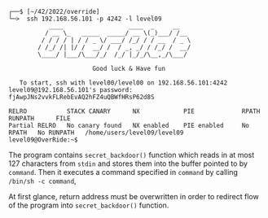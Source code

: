 ```shell
┌──$ [~/42/2022/override]
└─>  ssh 192.168.56.101 -p 4242 -l level09
           ____                  ____  _     __
          / __ \_   _____  _____/ __ \(_)___/ /__
         / / / / | / / _ \/ ___/ /_/ / / __  / _ \
        / /_/ /| |/ /  __/ /  / _, _/ / /_/ /  __/
        \____/ |___/\___/_/  /_/ |_/_/\__,_/\___/

                       Good luck & Have fun

   To start, ssh with level00/level00 on 192.168.56.101:4242
level09@192.168.56.101's password: fjAwpJNs2vvkFLRebEvAQ2hFZ4uQBWfHRsP62d8S

RELRO           STACK CANARY      NX            PIE             RPATH      RUNPATH      FILE
Partial RELRO   No canary found   NX enabled    PIE enabled     No RPATH   No RUNPATH   /home/users/level09/level09
level09@OverRide:~$
```

The program contains `secret_backdoor()` function which reads in at most 127 characters from `stdin` and stores them into the buffer pointed to by `command`. Then it executes  a command specified in `command` by calling `/bin/sh -c command`,

At first glance, return address must be overwritten in order to redirect flow of the program into `secret_backdoor()` function.
